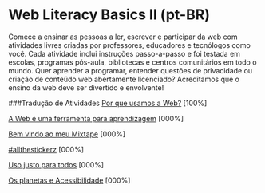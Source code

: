 # Web Literacy Basics II (pt-BR)
Comece a ensinar as pessoas a ler, escrever e participar da web com atividades livres criadas por professores, educadores e tecnólogos como você. Cada atividade inclui instruções passo-a-passo e foi testada em escolas, programas pós-aula, bibliotecas e centros comunitários em todo o mundo. Quer aprender a programar, entender questões de privacidade ou criação de conteúdo web abertamente licenciado? Acreditamos que o ensino da web deve ser divertido e envolvente!

###Tradução de Atividades
[Por que usamos a Web?](http://barrostecnologia.github.io/mozteach-wlbtwo/session01-why-do-we-use-the-web.html) [100%]

[A Web é uma ferramenta para aprendizagem](http://barrostecnologia.github.io/mozteach-wlbtwo/session02-the-web-is-a-tool-for-learning.html) [000%]

[Bem vindo ao meu Mixtape](http://barrostecnologia.github.io/mozteach-wlbtwo/session03-welcome-to-my-mixtape.html) [000%]

[#allthestickerz](http://barrostecnologia.github.io/mozteach-wlbtwo/session04-allthestickerz.html) [000%]

[Uso justo para todos](http://barrostecnologia.github.io/mozteach-wlbtwo/session05-fair-use-free-for-all.html) [000%]

[Os planetas e Acessibilidade](http://barrostecnologia.github.io/mozteach-wlbtwo/session06-the-planets-and-accessibility.html) [000%]
